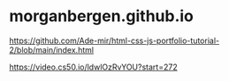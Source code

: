 # morganbergen.github.io

https://github.com/Ade-mir/html-css-js-portfolio-tutorial-2/blob/main/index.html

 https://video.cs50.io/ldwlOzRvYOU?start=272
